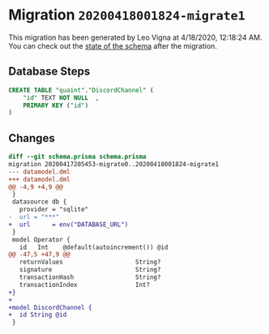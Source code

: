 # Migration `20200418001824-migrate1`

This migration has been generated by Leo Vigna at 4/18/2020, 12:18:24 AM.
You can check out the [state of the schema](./schema.prisma) after the migration.

## Database Steps

```sql
CREATE TABLE "quaint"."DiscordChannel" (
    "id" TEXT NOT NULL  ,
    PRIMARY KEY ("id")
) 
```

## Changes

```diff
diff --git schema.prisma schema.prisma
migration 20200417205453-migrate0..20200418001824-migrate1
--- datamodel.dml
+++ datamodel.dml
@@ -4,9 +4,9 @@
 }
 datasource db {
   provider = "sqlite"
-  url = "***"
+  url      = env("DATABASE_URL")
 }
 model Operator {
   id   Int    @default(autoincrement()) @id
@@ -47,5 +47,9 @@
   returnValues                    String?
   signature                       String?
   transactionHash                 String?
   transactionIndex                Int?
+}
+
+model DiscordChannel {
+  id String @id
 }
```


